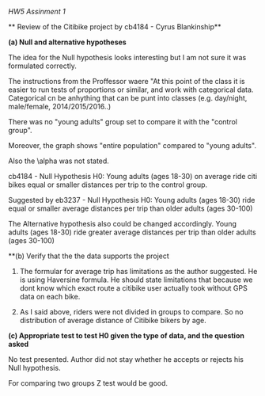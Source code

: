 
*HW5 Assinment 1*

** Review of the Citibike project by cb4184 - Cyrus Blankinship** 


**(a) Null and alternative hypotheses**

The idea for the Null hypothesis looks interesting but I am not sure it was formulated correctly. 

The instructions from the Proffessor waere "At this point of the class it is easier to run tests of proportions or similar, 
and work with categorical data. Categorical cn be anhything that can be punt into classes (e.g. day/night, male/female, 2014/2015/2016..)

There was no "young adults" group set to compare it with the "control group". 

Moreover, the graph shows "entire population" compared to "young adults".

Also the \alpha was not stated.

cb4184 - Null Hypothesis  H0:
Young adults (ages 18-30) on average ride citi bikes equal or smaller distances per trip to the control group.

Suggested by eb3237 - Null Hypothesis  H0:
Young adults (ages 18-30) ride equal or smaller average distances per trip than older adults (ages 30-100)  

The Alternative hypothesis also could be changed accordingly. 
Young adults (ages 18-30) ride greater average distances per trip than older adults (ages 30-100) 


**(b) Verify that the the data supports the project

1) The formular for average trip has limitations as the author suggested. He is using Haversine formula. 
He should state limitations that because we dont know which exact route a citibike user actually took without 
GPS data on each bike. 

2) As I said above, riders were not divided in groups to compare. 
So no distribution of average distance of Citibike bikers by age.

**(c) Appropriate test to test H0 given the type of data, and the question asked**

No test presented. Author did not stay whether he accepts or rejects his Null hypothesis.

For comparing two groups Z test would be good.




